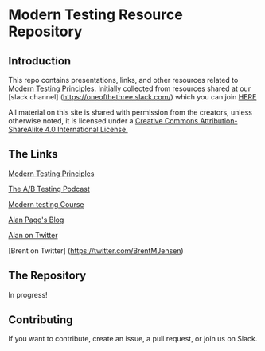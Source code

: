 # Modern Testing Resource Repository

## Introduction

This repo contains presentations, links, and other resources related to [Modern Testing Principles](http://http://moderntesting.org/).  Initially collected from resources shared at our [slack channel] (https://oneofthethree.slack.com/) which you can join [HERE](https://join.slack.com/t/oneofthethree/shared_invite/enQtMzQ4NDAxNjE1OTg2LTExMzQwMmQ2NTBlYzcwYWI4Mjg3NjhmYThlYjdhZmIzZGNmM2MyMGNhNjExMGIwMmE2ODI2YjZmYzU2MmQ4NGQ)


All material on this site is shared with permission from the creators, unless otherwise noted, it is licensed under a [Creative Commons Attribution-ShareAlike 4.0 International License.](https://creativecommons.org/licenses/by-sa/4.0/)

## The Links


[Modern Testing Principles](http://http://moderntesting.org/)

[The A/B Testing Podcast](https://www.angryweasel.com/ABTesting/)

[Modern testing Course](https://www.ministryoftesting.com/dojo/lessons/modern-testing-principles) 

[Alan Page's Blog](https://angryweasel.com/blog/)

[Alan on Twitter](https://twitter.com/alanpage?lang=en)

[Brent on Twitter] (https://twitter.com/BrentMJensen) 




## The Repository

In progress!


## Contributing

If you want to contribute, create an issue, a pull request, or join us on Slack.  
